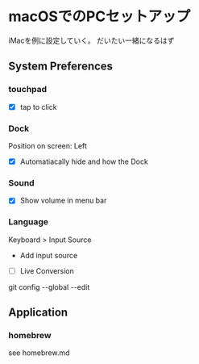 # macOSでのPCセットアップ
iMacを例に設定していく。
だいたい一緒になるはず

## System Preferences
### touchpad
- [x] tap to click

### Dock
Position on screen: Left
- [x] Automatiacally hide and how the Dock

### Sound
- [x] Show volume in menu bar

### Language
Keyboard > Input Source
- Add input source
- [ ] Live Conversion  

git config --global --edit

## Application 
### homebrew
see homebrew.md

